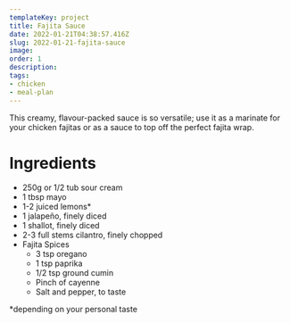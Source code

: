 ```yaml
---
templateKey: project
title: Fajita Sauce
date: 2022-01-21T04:38:57.416Z
slug: 2022-01-21-fajita-sauce
image:
order: 1
description:
tags:
- chicken
- meal-plan
---
```


This creamy, flavour-packed sauce is so versatile; use it as a marinate for your chicken fajitas or as a sauce to top off the perfect fajita wrap.

# Ingredients

- 250g or 1/2 tub sour cream 
- 1 tbsp mayo
- 1-2 juiced lemons\*
- 1 jalapeño, finely diced
- 1 shallot, finely diced
- 2-3 full stems cilantro, finely chopped
- Fajita Spices
    - 3 tsp oregano
    - 1 tsp paprika
    - 1/2 tsp ground cumin
    - Pinch of cayenne 
    - Salt and pepper, to taste

\*depending on your personal taste

